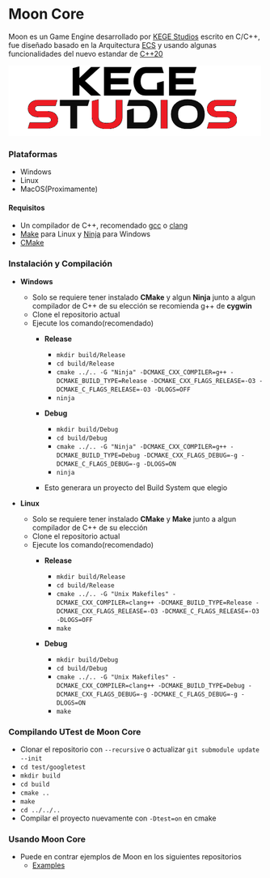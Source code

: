 # Moon Core

Moon es un Game Engine desarrollado por [KEGE Studios](https://github.com/EGE-Studios) escrito en C/C++,  fue diseñado basado en la Arquitectura [ECS](http://entity-systems.wikidot.com/) y usando algunas funcionalidades del nuevo estandar de [C++20](https://en.cppreference.com/w/cpp/20)

![KEGE Studios](https://raw.githubusercontent.com/EGE-Studios/Moon/master/assets/KegeStudios.png)

### Plataformas 
- Windows
- Linux
- MacOS(Proximamente)

#### Requisitos
- Un compilador de C++, recomendado [gcc](https://gcc.gnu.org/) o [clang](https://clang.llvm.org/)
- [Make](https://www.gnu.org/software/make/) para Linux y [Ninja](https://ninja-build.org/) para Windows
- [CMake](https://cmake.org/)

### Instalación y Compilación
- **Windows**
    - Solo se requiere tener instalado **CMake** y algun **Ninja** junto a algun compilador de C++ de su elección se recomienda g++ de **cygwin**
    - Clone el repositorio actual
    - Ejecute los comando(recomendado)
        - **Release**
          - `mkdir build/Release`
          - `cd build/Release`
          - `cmake ../.. -G "Ninja" -DCMAKE_CXX_COMPILER=g++ -DCMAKE_BUILD_TYPE=Release -DCMAKE_CXX_FLAGS_RELEASE=-O3 -DCMAKE_C_FLAGS_RELEASE=-O3 -DLOGS=OFF`
          - `ninja`

        - **Debug**
          - `mkdir build/Debug`
          - `cd build/Debug`
          - `cmake ../.. -G "Ninja" -DCMAKE_CXX_COMPILER=g++ -DCMAKE_BUILD_TYPE=Debug -DCMAKE_CXX_FLAGS_DEBUG=-g -DCMAKE_C_FLAGS_DEBUG=-g -DLOGS=ON`
          - `ninja`
      - Esto generara un proyecto del Build System que elegio

- **Linux**
    - Solo se requiere tener instalado **CMake** y **Make** junto a algun compilador de C++ de su elección
    - Clone el repositorio actual
    - Ejecute los comando(recomendado)
        - **Release** 
          - `mkdir build/Release`
          - `cd build/Release`
          - `cmake ../.. -G "Unix Makefiles" -DCMAKE_CXX_COMPILER=clang++ -DCMAKE_BUILD_TYPE=Release -DCMAKE_CXX_FLAGS_RELEASE=-O3 -DCMAKE_C_FLAGS_RELEASE=-O3 -DLOGS=OFF`
          - `make`

        - **Debug**
          - `mkdir build/Debug`  
          - `cd build/Debug`
          - `cmake ../.. -G "Unix Makefiles" -DCMAKE_CXX_COMPILER=clang++ -DCMAKE_BUILD_TYPE=Debug -DCMAKE_CXX_FLAGS_DEBUG=-g -DCMAKE_C_FLAGS_DEBUG=-g -DLOGS=ON`
          - `make`

### Compilando UTest de Moon Core

- Clonar el repositorio con `--recursive` o actualizar `git submodule update --init`
- `cd test/googletest`
- `mkdir build`
- `cd build`
- `cmake ..`
- `make`
- `cd ../../..`
- Compilar el proyecto nuevamente con `-Dtest=on` en cmake

### Usando Moon Core
- Puede en contrar ejemplos de Moon en los siguientes repositorios
    - [Examples](https://github.com/EGE-Studios/Moon/tree/master/examples)
